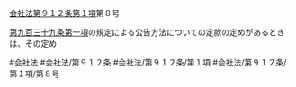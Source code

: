 [会社法第９１２条第１項](会社法＿＿＿＿第９１２条第１項)第８号

[第九百三十九条第一項](会社法＿＿＿＿第９３９条第１項)の規定による公告方法についての定款の定めがあるときは、その定め


#会社法
#会社法/第９１２条
#会社法/第９１２条/第１項
#会社法/第９１２条/第１項/第８号
